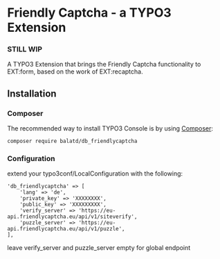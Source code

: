 # Friendly Captcha - a TYPO3 Extension

### **STILL WIP**

A TYPO3 Extension that brings the Friendly Captcha functionality to EXT:form, based on the work of EXT:recaptcha.

## Installation
### Composer
The recommended way to install TYPO3 Console is by using [Composer](https://getcomposer.org):

    composer require balatd/db_friendlycaptcha

### Configuration

extend your typo3conf/LocalConfiguration with the following:

    'db_friendlycaptcha' => [
        'lang' => 'de',
        'private_key' => 'XXXXXXXX',
        'public_key' => 'XXXXXXXXX',
        'verify_server' => 'https://eu-api.friendlycaptcha.eu/api/v1/siteverify',
        'puzzle_server' => 'https://eu-api.friendlycaptcha.eu/api/v1/puzzle',
    ],

leave verify_server and puzzle_server empty for global endpoint
